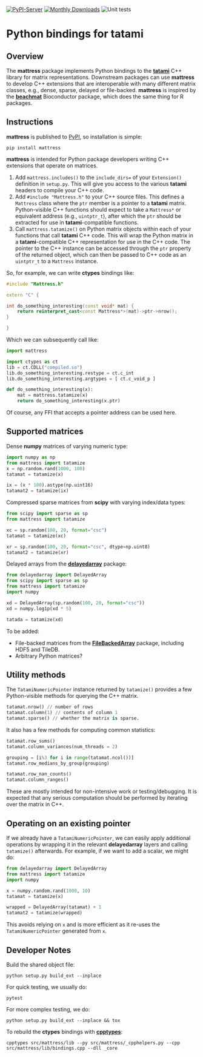 <!-- These are examples of badges you might want to add to your README:
     please update the URLs accordingly

[![Built Status](https://api.cirrus-ci.com/github/<USER>/mattress.svg?branch=main)](https://cirrus-ci.com/github/<USER>/mattress)
[![ReadTheDocs](https://readthedocs.org/projects/mattress/badge/?version=latest)](https://mattress.readthedocs.io/en/stable/)
[![Coveralls](https://img.shields.io/coveralls/github/<USER>/mattress/main.svg)](https://coveralls.io/r/<USER>/mattress)
[![Conda-Forge](https://img.shields.io/conda/vn/conda-forge/mattress.svg)](https://anaconda.org/conda-forge/mattress)
[![Twitter](https://img.shields.io/twitter/url/http/shields.io.svg?style=social&label=Twitter)](https://twitter.com/mattress)
-->

[![PyPI-Server](https://img.shields.io/pypi/v/mattress.svg)](https://pypi.org/project/mattress/)
[![Monthly Downloads](https://static.pepy.tech/badge/mattress/month)](https://pepy.tech/project/mattress)
![Unit tests](https://github.com/BiocPy/mattress/actions/workflows/pypi-test.yml/badge.svg)

# Python bindings for tatami

## Overview

The **mattress** package implements Python bindings to the [**tatami**](https://github.com/tatami-inc) C++ library for matrix representations.
Downstream packages can use **mattress** to develop C++ extensions that are interoperable with many different matrix classes, e.g., dense, sparse, delayed or file-backed.
**mattress** is inspired by the [**beachmat**](https://bioconductor/packages/beachmat) Bioconductor package, which does the same thing for R packages.

## Instructions

**mattress** is published to [PyPI](https://pypi.org/project/mattress/), so installation is simple:

```shell
pip install mattress
```

**mattress** is intended for Python package developers writing C++ extensions that operate on matrices.

1. Add `mattress.includes()` to the `include_dirs=` of your `Extension()` definition in `setup.py`.
This will give you access to the various **tatami** headers to compile your C++ code.
2. Add `#include "Mattress.h"` to your C++ source files.
This defines a `Mattress` class where the `ptr` member is a pointer to a **tatami** matrix.
Python-visible C++ functions should expect to take a `Mattress*` or equivalent address (e.g., `uintptr_t`),
after which the `ptr` should be extracted for use in **tatami**-compatible functions.
3. Call `mattress.tatamize()` on Python matrix objects within each of your functions that call **tatami** C++ code.
This will wrap the Python matrix in a **tatami**-compatible C++ representation for use in the C++ code.
The pointer to the C++ instance can be accessed through the `ptr` property of the returned object,
which can then be passed to C++ code as an `uintptr_t` to a `Mattress` instance.

So, for example, we can write **ctypes** bindings like:

```cpp
#include "Mattress.h"

extern "C" {

int do_something_interesting(const void* mat) {
    return reinterpret_cast<const Mattress*>(mat)->ptr->nrow();
}

}
```

Which we can subsequently call like:

```python
import mattress

import ctypes as ct
lib = ct.CDLL("compiled.so")
lib.do_something_interesting.restype = ct.c_int
lib.do_something_interesting.argtypes = [ ct.c_void_p ]

def do_something_interesting(x):
    mat = mattress.tatamize(x)
    return do_something_interesting(x.ptr)
```

Of course, any FFI that accepts a pointer address can be used here.

## Supported matrices

Dense **numpy** matrices of varying numeric type:

```python
import numpy as np
from mattress import tatamize
x = np.random.rand(1000, 100)
tatamat = tatamize(x)

ix = (x * 100).astype(np.uint16)
tatamat2 = tatamize(ix)
```

Compressed sparse matrices from **scipy** with varying index/data types:

```python
from scipy import sparse as sp
from mattress import tatamize

xc = sp.random(100, 20, format="csc")
tatamat = tatamize(xc)

xr = sp.random(100, 20, format="csc", dtype=np.uint8)
tatamat2 = tatamize(xr)
```

Delayed arrays from the [**delayedarray**](https://github.com/BiocPy/DelayedArray) package:

```python
from delayedarray import DelayedArray
from scipy import sparse as sp
from mattress import tatamize
import numpy

xd = DelayedArray(sp.random(100, 20, format="csc"))
xd = numpy.log1p(xd * 5)

tatada = tatamize(xd)
```

To be added:

- File-backed matrices from the [**FileBackedArray**](https://github.com/BiocPy/FileBackedArray) package, including HDF5 and TileDB.
- Arbitrary Python matrices?

## Utility methods

The `TatamiNumericPointer` instance returned by `tatamize()` provides a few Python-visible methods for querying the C++ matrix.

```python
tatamat.nrow() // number of rows
tatamat.column(1) // contents of column 1
tatamat.sparse() // whether the matrix is sparse.
```

It also has a few methods for computing common statistics:

```python
tatamat.row_sums()
tatamat.column_variances(num_threads = 2)

grouping = [i%3 for i in range(tatamat.ncol())]
tatamat.row_medians_by_group(grouping)

tatamat.row_nan_counts()
tatamat.column_ranges()
```

These are mostly intended for non-intensive work or testing/debugging.
It is expected that any serious computation should be performed by iterating over the matrix in C++.

## Operating on an existing pointer

If we already have a `TatamiNumericPointer`, we can easily apply additional operations by wrapping it in the relevant **delayedarray** layers and calling `tatamize()` afterwards.
For example, if we want to add a scalar, we might do:

```python
from delayedarray import DelayedArray
from mattress import tatamize
import numpy

x = numpy.random.rand(1000, 10)
tatamat = tatamize(x)

wrapped = DelayedArray(tatamat) + 1
tatamat2 = tatamize(wrapped)
```

This avoids relying on `x` and is more efficient as it re-uses the `TatamiNumericPointer` generated from `x`.

## Developer Notes

Build the shared object file:

```shell
python setup.py build_ext --inplace
```

For quick testing, we usually do:

```shell
pytest
```

For more complex testing, we do:

```shell
python setup.py build_ext --inplace && tox
```

To rebuild the **ctypes** bindings with [**cpptypes**](https://github.com/BiocPy/ctypes-wrapper):

```shell
cpptypes src/mattress/lib --py src/mattress/_cpphelpers.py --cpp src/mattress/lib/bindings.cpp --dll _core
```
